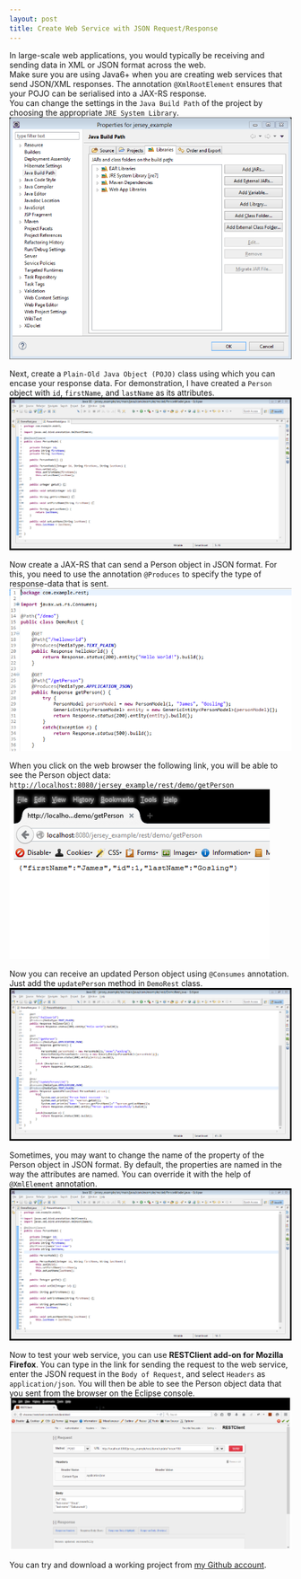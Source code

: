 ```yaml
---
layout: post
title: Create Web Service with JSON Request/Response
---
```


In large-scale web applications, you would typically be receiving and sending data in XML or JSON format across the web.  
Make sure you are using Java6+ when you are creating web services that send JSON/XML responses. The annotation `@XmlRootElement` ensures that your POJO can be serialised into a JAX-RS response.  
You can change the settings in the `Java Build Path` of the project by choosing the appropriate `JRE System Library`.
  ![Image of Screenshot_20](https://raw.githubusercontent.com/ss37/jersey_example/gh-pages/public/images/screenshot_20.png "Screenshot_20")  
  
Next, create a `Plain-Old Java Object (POJO)` class using which you can encase your response data. For demonstration, I have created a `Person` object with `id`, `firstName`, and `lastName` as its attributes.  
  ![Image of Screenshot_21](https://raw.githubusercontent.com/ss37/jersey_example/gh-pages/public/images/screenshot_21.png "Screenshot_21")  
  
Now create a JAX-RS that can send a Person object in JSON format. For this, you need to use the annotation `@Produces` to specify the type of response-data that is sent.  
  ![Image of Screenshot_22](https://raw.githubusercontent.com/ss37/jersey_example/gh-pages/public/images/screenshot_22.PNG "Screenshot_22")  
  
When you click on the web browser the following link, you will be able to see the Person object data:  
  `http://localhost:8080/jersey_example/rest/demo/getPerson`  
  ![Image of Screenshot_23](https://raw.githubusercontent.com/ss37/jersey_example/gh-pages/public/images/screenshot_23.png "Screenshot_23")  
  
  
Now you can receive an updated Person object using `@Consumes` annotation. Just add the `updatePerson` method in `DemoRest` class.  
  ![Image of Screenshot_24](https://raw.githubusercontent.com/ss37/jersey_example/gh-pages/public/images/screenshot_24.png "Screenshot_24")  
  
Sometimes, you may want to change the name of the property of the Person object in JSON format. By default, the properties are named in the way the attributes are named. You can override it with the help of `@XmlElement` annotation.  
  ![Image of Screenshot_25](https://raw.githubusercontent.com/ss37/jersey_example/gh-pages/public/images/screenshot_25.png "Screenshot_25")  
  
Now to test your web service, you can use **RESTClient add-on for Mozilla Firefox**. You can type in the link for sending the request to the web service, enter the JSON request in the `Body of Request`, and select `Headers` as `application/json`. You will then be able to see the Person object data that you sent from the browser on the Eclipse console.  
  ![Image of Screenshot_26](https://raw.githubusercontent.com/ss37/jersey_example/gh-pages/public/images/screenshot_26.png "Screenshot_26")  
  
  
  
You can try and download a working project from [my Github account](https://github.com/ss37/jersey_example).  
